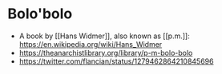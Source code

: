 # Bolo'bolo
- A book by [[Hans Widmer]], also known as [[p.m.]]: https://en.wikipedia.org/wiki/Hans_Widmer
- https://theanarchistlibrary.org/library/p-m-bolo-bolo
- https://twitter.com/flancian/status/1279462864210845696
